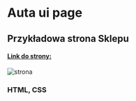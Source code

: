 # Auta ui page

## Przykładowa strona Sklepu

#### [Link do strony: ](https://luki23445.github.io/Auta-ui-page/)

![strona](./strona1.png)

### HTML, CSS
